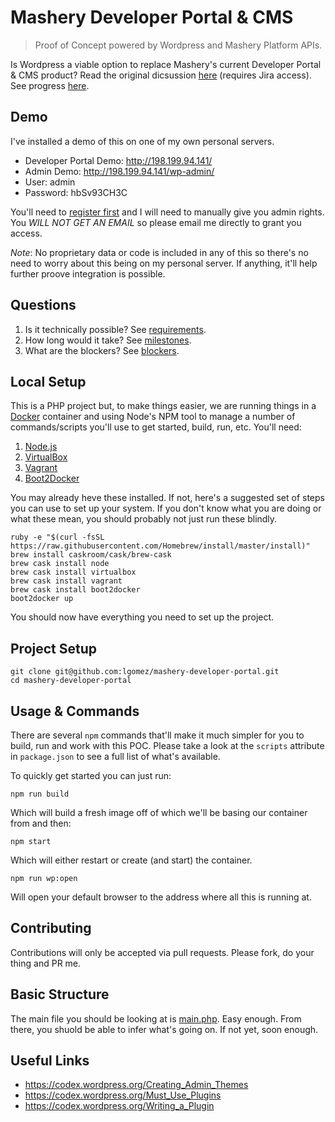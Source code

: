 # Mashery Developer Portal & CMS
> Proof of Concept powered by Wordpress and Mashery Platform APIs.

Is Wordpress a viable option to replace Mashery's current Developer Portal & CMS product? Read the original dicsussion [here](https://mashery.jira.com/wiki/pages/viewpage.action?pageId=99844396) (requires Jira access). See progress [here](../../milestones).

## Demo

I've installed a demo of this on one of my own personal servers.

- Developer Portal Demo: http://198.199.94.141/
- Admin Demo: http://198.199.94.141/wp-admin/
- User: admin
- Password: hbSv93CH3C

You'll need to [register first](http://198.199.94.141/wp-login.php?action=register) and I will need to manually give you admin rights. You *WILL NOT GET AN EMAIL* so please email me directly to grant you access.

*Note*: No proprietary data or code is included in any of this so there's no need to worry about this being on my personal server. If anything, it'll help further proove integration is possible.

## Questions

1. Is it technically possible? See [requirements](../../issues?utf8=✓&q=label%3Arequirement).
2. How long would it take? See [milestones](../../milestones).
3. What are the blockers? See [blockers](../../issues?utf8=✓&q=label%3Aplatform+label%3Ablocker).

## Local Setup

This is a PHP project but, to make things easier, we are running things in a [Docker](https://www.docker.com/) container and using Node's NPM tool to manage a number of commands/scripts you'll use to get started, build, run, etc. You'll need:

1. [Node.js](https://nodejs.org/)
2. [VirtualBox](https://www.virtualbox.org/)
3. [Vagrant](https://www.vagrantup.com/)
4. [Boot2Docker](http://boot2docker.io/)

You may already heve these installed. If not, here's a suggested set of steps you can use to set up your system. If you don't know what you are doing or what these mean, you should probably not just run these blindly.

    ruby -e "$(curl -fsSL https://raw.githubusercontent.com/Homebrew/install/master/install)"
    brew install caskroom/cask/brew-cask
    brew cask install node
    brew cask install virtualbox
    brew cask install vagrant
    brew cask install boot2docker
    boot2docker up

You should now have everything you need to set up the project.

## Project Setup

    git clone git@github.com:lgomez/mashery-developer-portal.git
    cd mashery-developer-portal

## Usage & Commands

There are several `npm` commands that'll make it much simpler for you to build,
run and work with this POC. Please take a look at the `scripts` attribute in `package.json`
to see a full list of what's available.

To quickly get started you can just run:

    npm run build

Which will build a fresh image off of which we'll be basing our container from and then:

    npm start

Which will either restart or create (and start) the container.

    npm run wp:open

Will open your default browser to the address where all this is running at.

## Contributing

Contributions will only be accepted via pull requests. Please fork, do your thing and PR me.

## Basic Structure

The main file you should be looking at is [main.php](main.php). Easy enough. From there, you shuold be able to infer what's going on. If not yet, soon enough.

## Useful Links

* https://codex.wordpress.org/Creating_Admin_Themes
* https://codex.wordpress.org/Must_Use_Plugins
* https://codex.wordpress.org/Writing_a_Plugin
